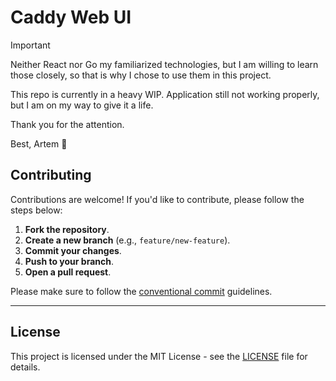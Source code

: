 # Caddy Web UI

> [!IMPORTANT]
> Neither React nor Go my familiarized technologies, but I am willing to learn those closely, so that is why I chose to use them in this project.
> 
> This repo is currently in a heavy WIP. Application still not working properly, but I am on my way to give it a life.
>
> Thank you for the attention.
>
> Best,
> Artem 🫶


## Contributing

Contributions are welcome! If you'd like to contribute, please follow the steps below:

1. **Fork the repository**.
2. **Create a new branch** (e.g., `feature/new-feature`).
3. **Commit your changes**.
4. **Push to your branch**.
5. **Open a pull request**.

Please make sure to follow the [conventional commit](https://www.conventionalcommits.org/en/v1.0.0/) guidelines.

---

## License

This project is licensed under the MIT License - see the [LICENSE](LICENSE) file for details.
